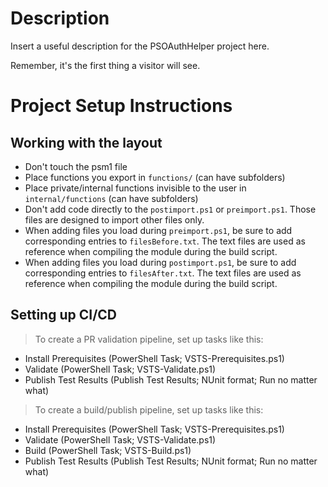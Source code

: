 # Description

Insert a useful description for the PSOAuthHelper project here.

Remember, it's the first thing a visitor will see.

# Project Setup Instructions
## Working with the layout

 - Don't touch the psm1 file
 - Place functions you export in `functions/` (can have subfolders)
 - Place private/internal functions invisible to the user in `internal/functions` (can have subfolders)
 - Don't add code directly to the `postimport.ps1` or `preimport.ps1`.
   Those files are designed to import other files only.
 - When adding files you load during `preimport.ps1`, be sure to add corresponding entries to `filesBefore.txt`.
   The text files are used as reference when compiling the module during the build script.
 - When adding files you load during `postimport.ps1`, be sure to add corresponding entries to `filesAfter.txt`.
   The text files are used as reference when compiling the module during the build script.

## Setting up CI/CD

> To create a PR validation pipeline, set up tasks like this:

 - Install Prerequisites (PowerShell Task; VSTS-Prerequisites.ps1)
 - Validate (PowerShell Task; VSTS-Validate.ps1)
 - Publish Test Results (Publish Test Results; NUnit format; Run no matter what)

> To create a build/publish pipeline, set up tasks like this:

 - Install Prerequisites (PowerShell Task; VSTS-Prerequisites.ps1)
 - Validate (PowerShell Task; VSTS-Validate.ps1)
 - Build (PowerShell Task; VSTS-Build.ps1)
 - Publish Test Results (Publish Test Results; NUnit format; Run no matter what)